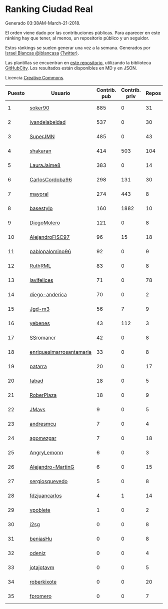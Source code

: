 # Ranking Ciudad Real

Generado 03:38AM-March-21-2018.

El orden viene dado por las contribuciones públicas. Para aparecer en este ránking hay que tener, al menos, un repositorio público y un seguidor.

Estos ránkings se suelen generar una vez a la semana. Generados por [Israel Blancas @iblancasa](https://github.com/iblancasa/) [(Twitter)](https://twitter.com/iblancasa).

Las plantillas se encuentran en [este repositorio](https://github.com/iblancasa/GH-Spanish-Ranking), utilizando la biblioteca [GitHubCity](https://github.com/iblancasa/GitHubCity). Los resultados están disponibles en MD y en JSON.

Licencia [Creative Commons](https://creativecommons.org/licenses/by/4.0/).

| Puesto   |  Usuario  | Contrib. pub | Contrib. priv |Repos| Followers | Desde |  Avatar  |
|----------|-----------|--------------|---------------|-----|-----------|-------|----------|
|1|[soker90](https://github.com/soker90)|885|0|31|4|2014-08-03|![soker90](https://avatars0.githubusercontent.com/u/8345188)|
|2|[ivandelabeldad](https://github.com/ivandelabeldad)|537|0|30|4|2014-12-27|![ivandelabeldad](https://avatars3.githubusercontent.com/u/10326536)|
|3|[SuperJMN](https://github.com/SuperJMN)|485|0|43|35|2012-12-23|![SuperJMN](https://avatars0.githubusercontent.com/u/3109851)|
|4|[shakaran](https://github.com/shakaran)|414|503|104|26|2008-06-19|![shakaran](https://avatars0.githubusercontent.com/u/14254)|
|5|[LauraJaime8](https://github.com/LauraJaime8)|383|0|14|4|2016-09-27|![LauraJaime8](https://avatars3.githubusercontent.com/u/22475540)|
|6|[CarlosCordoba96](https://github.com/CarlosCordoba96)|298|131|30|19|2016-09-28|![CarlosCordoba96](https://avatars3.githubusercontent.com/u/22503199)|
|7|[mayoral](https://github.com/mayoral)|274|443|8|31|2008-04-06|![mayoral](https://avatars0.githubusercontent.com/u/5371)|
|8|[basestylo](https://github.com/basestylo)|160|1882|10|9|2015-03-16|![basestylo](https://avatars1.githubusercontent.com/u/11503528)|
|9|[DiegoMolero](https://github.com/DiegoMolero)|121|0|8|8|2015-09-28|![DiegoMolero](https://avatars2.githubusercontent.com/u/14870400)|
|10|[AlejandroFISC97](https://github.com/AlejandroFISC97)|96|15|18|7|2017-02-19|![AlejandroFISC97](https://avatars2.githubusercontent.com/u/25884198)|
|11|[pablopalomino96](https://github.com/pablopalomino96)|92|0|9|4|2016-10-06|![pablopalomino96](https://avatars0.githubusercontent.com/u/22655548)|
|12|[RuthRML](https://github.com/RuthRML)|83|0|8|7|2016-09-28|![RuthRML](https://avatars0.githubusercontent.com/u/22493098)|
|13|[javifelices](https://github.com/javifelices)|71|0|78|14|2013-02-24|![javifelices](https://avatars3.githubusercontent.com/u/3685015)|
|14|[diego-anderica](https://github.com/diego-anderica)|70|0|2|4|2016-09-20|![diego-anderica](https://avatars3.githubusercontent.com/u/22325064)|
|15|[Jgd-m3](https://github.com/Jgd-m3)|56|7|9|2|2017-03-21|![Jgd-m3](https://avatars3.githubusercontent.com/u/26570829)|
|16|[yebenes](https://github.com/yebenes)|43|112|3|17|2011-10-08|![yebenes](https://avatars1.githubusercontent.com/u/1112888)|
|17|[SSromancr](https://github.com/SSromancr)|42|0|8|3|2017-02-27|![SSromancr](https://avatars1.githubusercontent.com/u/26056669)|
|18|[enriquesimarrosantamaria](https://github.com/enriquesimarrosantamaria)|33|0|8|3|2015-10-19|![enriquesimarrosantamaria](https://avatars0.githubusercontent.com/u/15198291)|
|19|[patarra](https://github.com/patarra)|20|0|17|4|2012-09-04|![patarra](https://avatars1.githubusercontent.com/u/2276101)|
|20|[tabad](https://github.com/tabad)|18|0|5|4|2012-08-20|![tabad](https://avatars2.githubusercontent.com/u/2183103)|
|21|[RoberPlaza](https://github.com/RoberPlaza)|18|0|9|3|2018-02-19|![RoberPlaza](https://avatars2.githubusercontent.com/u/36627781)|
|22|[JMavs](https://github.com/JMavs)|9|0|5|6|2015-09-11|![JMavs](https://avatars1.githubusercontent.com/u/14231017)|
|23|[andresmcu](https://github.com/andresmcu)|7|0|4|2|2014-04-01|![andresmcu](https://avatars2.githubusercontent.com/u/7127924)|
|24|[agomezgar](https://github.com/agomezgar)|7|0|18|17|2015-02-18|![agomezgar](https://avatars0.githubusercontent.com/u/11057399)|
|25|[AngryLemonn](https://github.com/AngryLemonn)|6|0|3|9|2014-02-19|![AngryLemonn](https://avatars2.githubusercontent.com/u/6731364)|
|26|[Alejandro-MartinG](https://github.com/Alejandro-MartinG)|6|0|15|4|2015-09-05|![Alejandro-MartinG](https://avatars2.githubusercontent.com/u/14140693)|
|27|[sergiosquevedo](https://github.com/sergiosquevedo)|5|0|8|14|2012-04-28|![sergiosquevedo](https://avatars3.githubusercontent.com/u/1688176)|
|28|[fdzjuancarlos](https://github.com/fdzjuancarlos)|4|1|14|2|2013-09-27|![fdzjuancarlos](https://avatars3.githubusercontent.com/u/5560118)|
|29|[vpoblete](https://github.com/vpoblete)|1|0|2|2|2012-08-23|![vpoblete](https://avatars1.githubusercontent.com/u/2203544)|
|30|[j2sg](https://github.com/j2sg)|0|0|8|2|2011-03-18|![j2sg](https://avatars3.githubusercontent.com/u/677220)|
|31|[benjasHu](https://github.com/benjasHu)|0|0|8|3|2014-09-28|![benjasHu](https://avatars2.githubusercontent.com/u/8950146)|
|32|[odeniz](https://github.com/odeniz)|0|0|4|2|2013-02-19|![odeniz](https://avatars2.githubusercontent.com/u/3634016)|
|33|[jotajotavm](https://github.com/jotajotavm)|0|0|5|59|2013-12-10|![jotajotavm](https://avatars3.githubusercontent.com/u/6154935)|
|34|[roberkixote](https://github.com/roberkixote)|0|0|20|4|2011-02-10|![roberkixote](https://avatars3.githubusercontent.com/u/610447)|
|35|[fpromero](https://github.com/fpromero)|0|0|7|2|2014-11-06|![fpromero](https://avatars3.githubusercontent.com/u/9592895)|
